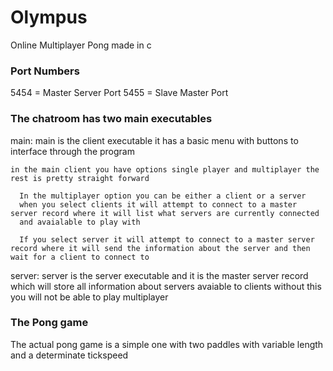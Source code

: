 # Olympus
Online Multiplayer Pong made in c



### Port Numbers
5454 = Master Server Port
5455 = Slave Master Port

### The chatroom has two main executables

main:
  main is the client executable it has a basic menu with buttons to interface through the program
  
    in the main client you have options single player and multiplayer the rest is pretty straight forward
    
      In the multiplayer option you can be either a client or a server
      when you select clients it will attempt to connect to a master server record where it will list what servers are currently connected
      and avaialable to play with
      
      If you select server it will attempt to connect to a master server record where it will send the information about the server and then     wait for a client to connect to
      
  
server:
  server is the server executable and it is the master server record which will store all information about servers avaiable to clients
  without this you will not be able to play multiplayer
  
### The Pong game

The actual pong game is a simple one with two paddles with variable length and a determinate tickspeed
